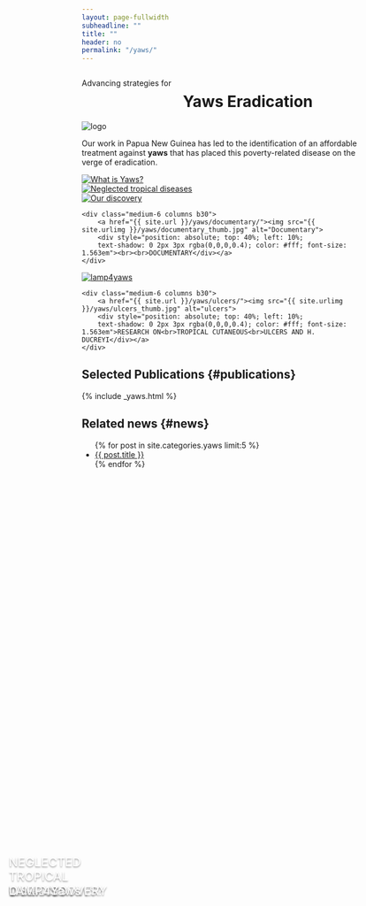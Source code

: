 ```yaml
---
layout: page-fullwidth
subheadline: ""
title: ""
header: no
permalink: "/yaws/"
---
```


<!-- custom header... -->
<div class="row t10">
	<div class="medium-8 columns b30">
		<p class="subheadline">Advancing strategies for</p>
		<h1>Yaws Eradication</h1>
	</div>
	<div class="medium-3 end columns b30">
		<img src="{{ site.urlimg }}yaws/cure_yaws_logo.png" alt="logo">
	</div>
</div>

Our work in Papua New Guinea has led to the identification of an affordable treatment against **yaws** that has placed this poverty-related disease on the verge of eradication.

<div class="row t10">
	<div class="medium-6 columns b30">
		<a href="{{ site.url }}/yaws/what/"><img src="{{ site.urlimg }}/yaws/what_thumb.jpg" alt="What is Yaws?">
		<div style="position: absolute; top: 40%; left: 10%; text-shadow: 0 2px 3px rgba(0,0,0,0.4); color: #fff; font-size: 1.563em"><br><br>WHAT IS YAWS?</div></a>
	</div>
	<div class="medium-6 columns b30">
		<a href="{{ site.url }}/yaws/diseases/"><img src="{{ site.urlimg }}/yaws/diseases_thumb.jpg" alt="Neglected tropical diseases">
		<div style="position: absolute; top: 40%; left: 10%; text-shadow: 0 2px 3px rgba(0,0,0,0.4); color: #fff; font-size: 1.563em">NEGLECTED<br>TROPICAL<br>DISEASES</div></a>
	</div>
</div>

<div class="row t10">
	<div class="medium-6 columns b30">
		<a href="{{ site.url }}/yaws/discovery/"><img src="{{ site.urlimg }}/yaws/discovery_thumb.jpg" alt="Our discovery">
		<div style="position: absolute; top: 40%; left: 10%;
		text-shadow: 0 2px 3px rgba(0,0,0,0.4); color: #fff; font-size: 1.563em"><br><br>OUR DISCOVERY</div></a>
	</div>

	<div class="medium-6 columns b30">
		<a href="{{ site.url }}/yaws/documentary/"><img src="{{ site.urlimg }}/yaws/documentary_thumb.jpg" alt="Documentary">
		<div style="position: absolute; top: 40%; left: 10%;
		text-shadow: 0 2px 3px rgba(0,0,0,0.4); color: #fff; font-size: 1.563em"><br><br>DOCUMENTARY</div></a>
	</div>
</div>

<div class="row t10">
	<div class="medium-6 columns b30">
		<a href="{{ site.url }}/yaws/lamp4yaws/"><img src="{{ site.urlimg }}/yaws/lamp4yaws_thumb.jpg" alt="lamp4yaws">
		<div style="position: absolute; top: 40%; left: 10%;
		text-shadow: 0 2px 3px rgba(0,0,0,0.4); color: #fff; font-size: 1.563em"><br><br>LAMP4Yaws</div></a>
	</div>

	<div class="medium-6 columns b30">
		<a href="{{ site.url }}/yaws/ulcers/"><img src="{{ site.urlimg }}/yaws/ulcers_thumb.jpg" alt="ulcers">
		<div style="position: absolute; top: 40%; left: 10%;
		text-shadow: 0 2px 3px rgba(0,0,0,0.4); color: #fff; font-size: 1.563em">RESEARCH ON<br>TROPICAL CUTANEOUS<br>ULCERS AND H. DUCREYI</div></a>
	</div>
</div>

## Selected Publications {#publications}

{% include _yaws.html %}


## Related news {#news}

<ul>
    {% for post in site.categories.yaws limit:5 %}
    <li><a href="{{ site.url }}{{ site.baseurl }}{{ post.url }}">{{ post.title }}</a></li>
    {% endfor %}
</ul>

